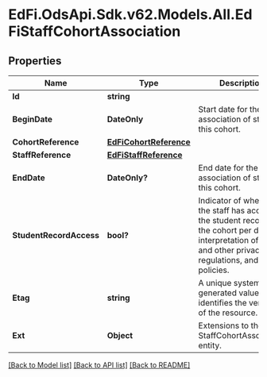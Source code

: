 # EdFi.OdsApi.Sdk.v62.Models.All.EdFiStaffCohortAssociation

## Properties

Name | Type | Description | Notes
------------ | ------------- | ------------- | -------------
**Id** | **string** |  | [optional] 
**BeginDate** | **DateOnly** | Start date for the association of staff to this cohort. | 
**CohortReference** | [**EdFiCohortReference**](EdFiCohortReference.md) |  | 
**StaffReference** | [**EdFiStaffReference**](EdFiStaffReference.md) |  | 
**EndDate** | **DateOnly?** | End date for the association of staff to this cohort. | [optional] 
**StudentRecordAccess** | **bool?** | Indicator of whether the staff has access to the student records of the cohort per district interpretation of FERPA and other privacy laws, regulations, and policies. | [optional] 
**Etag** | **string** | A unique system-generated value that identifies the version of the resource. | [optional] 
**Ext** | **Object** | Extensions to the StaffCohortAssociation entity. | [optional] 

[[Back to Model list]](../README.md#documentation-for-models) [[Back to API list]](../README.md#documentation-for-api-endpoints) [[Back to README]](../README.md)


